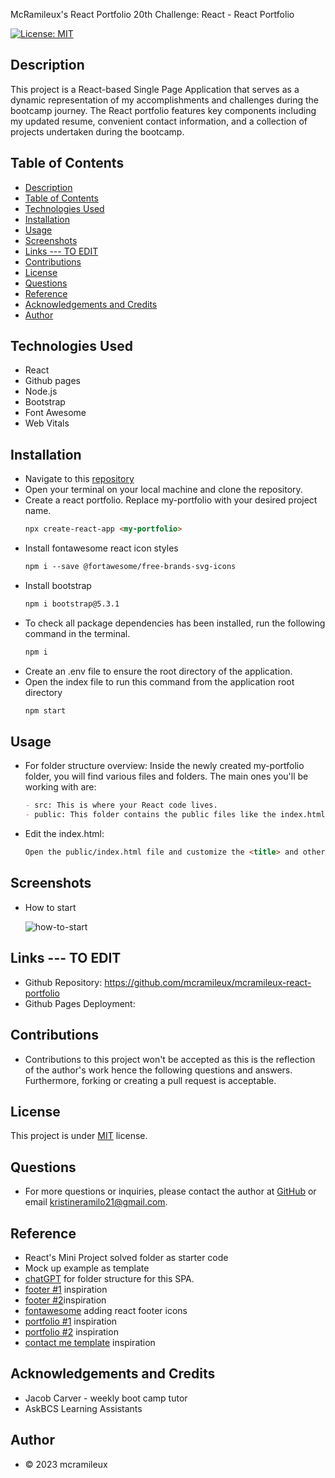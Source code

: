 McRamileux's React Portfolio
20th Challenge: React - React Portfolio

[![License: MIT](https://img.shields.io/badge/License-MIT-blue.svg)](https://opensource.org/licenses/MIT)

## Description
This project is a React-based Single Page Application that serves as a dynamic representation of my accomplishments and challenges during the bootcamp journey. The React portfolio features key components including my updated resume, convenient contact information, and a collection of projects undertaken during the bootcamp.

## Table of Contents
- [Description](#description)
- [Table of Contents](#table-of-contents)
- [Technologies Used](#technologies-used)
- [Installation](#installation)
- [Usage](#usage)
- [Screenshots](#screenshots)
- [Links --- TO EDIT](#links-----to-edit)
- [Contributions](#contributions)
- [License](#license)
- [Questions](#questions)
- [Reference](#reference)
- [Acknowledgements and Credits](#acknowledgements-and-credits)
- [Author](#author)

## Technologies Used
- React
- Github pages
- Node.js
- Bootstrap
- Font Awesome
- Web Vitals

## Installation
- Navigate to this [repository](https://github.com/mcramileux/mcramileux-react-portfolio)
- Open your terminal on your local machine and clone the repository.
- Create a react portfolio. Replace my-portfolio with your desired project name.
  ```md
  npx create-react-app <my-portfolio>
  ```
- Install fontawesome react icon styles
  ```md
  npm i --save @fortawesome/free-brands-svg-icons
  ```
- Install bootstrap
  ```md
  npm i bootstrap@5.3.1
  ```
- To check all package dependencies has been installed, run the following command in the terminal.
  ```md
  npm i 
  ```
- Create an .env file to ensure the root directory of the application.
- Open the index file to run this command from the application root directory
  ```md 
  npm start
  ```

## Usage
- For folder structure overview: Inside the newly created my-portfolio folder, you will find various files and folders. The main ones you'll be working with are:
  ```md
  - src: This is where your React code lives.
  - public: This folder contains the public files like the index.html.
  ```
- Edit the index.html:
  ```md
  Open the public/index.html file and customize the <title> and other metadata according to your portfolio's name and description.
  ```

## Screenshots
- How to start

    ![how-to-start](https://github.com/mcramileux/mcramileux-react-portfolio/assets/122607160/7cb18c4d-78bf-4afc-923b-7970f161bb14) 


## Links --- TO EDIT
- Github Repository: https://github.com/mcramileux/mcramileux-react-portfolio
- Github Pages Deployment:

## Contributions
* Contributions to this project won't be accepted as this is the reflection of the author's work hence the following questions and answers. Furthermore, forking or creating a pull request is acceptable.

## License
This project is under [MIT](https://choosealicense.com/licenses/mit/) license.

## Questions
* For more questions or inquiries, please contact the author at [GitHub](https://github.com/mcramileux) or email kristineramilo21@gmail.com.

## Reference
- React's Mini Project solved folder as starter code
- Mock up example as template
- [chatGPT](https://chat.openai.com/c/778c407f-0bc5-4741-88e6-38b23fd93f2c) for folder structure for this SPA.
- [footer #1](https://github.com/jjocelynn/React-Portfolio) inspiration
- [footer #2](https://github.com/robinsonfdossantos/Portfolio-REACT)inspiration
- [fontawesome](https://fontawesome.com/docs/web/use-with/react/add-icons) adding react footer icons
- [portfolio #1](https://github.com/ThomasCalle/7homas7he7ank-React-Portfolio) inspiration
- [portfolio #2](https://github.com/devarsh2395/Devarsh-Patel-React-Portfolio) inspiration
- [contact me template](https://github.com/jnaoroji/React_portfolio_JN) inspiration

## Acknowledgements and Credits
- Jacob Carver - weekly boot camp tutor
- AskBCS Learning Assistants
  
## Author
- © 2023 mcramileux 